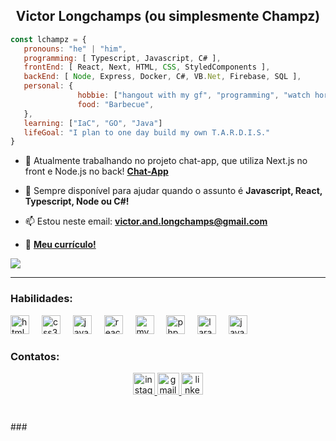  ### <h2 align="center">Victor Longchamps (ou simplesmente Champz)</h2>

 ```javascript
const lchampz = {
    pronouns: "he" | "him",
    programming: [ Typescript, Javascript, C# ],
    frontEnd: [ React, Next, HTML, CSS, StyledComponents ],
    backEnd: [ Node, Express, Docker, C#, VB.Net, Firebase, SQL ],
    personal: {
                hobbie: ["hangout with my gf", "programming", "watch horror movies"],
                food: "Barbecue",
    },
    learning: ["IaC", "GO", "Java"]
    lifeGoal: "I plan to one day build my own T.A.R.D.I.S."
}
```
 
- 🔭 Atualmente trabalhando no projeto chat-app, que utiliza Next.js no front e Node.js no back! **[Chat-App](https://github.com/lchampz/chat-app)**

- 💬 Sempre disponível para ajudar quando o assunto é **Javascript, React, Typescript, Node ou C#!**

- 📫 Estou neste email: **victor.and.longchamps@gmail.com**

- 📄  **[Meu currículo!](https://iron-catsup-53d.notion.site/Victor-Longchamps-CV-12a98fee79198021af11ef7b0637f5ec?pvs=4)**

</p>
  <a href="[Git](https://github.com/lchampz)">
    <img align="center" src="https://github-readme-stats.vercel.app/api/top-langs/?username=lchampz&hide_progress=true&theme=blueberry&langs_count=8&locale=en" />
  </a>
</div>
</h2>
 <hr>

### Habilidades:

<div align="left">
  <img src="https://cdn.jsdelivr.net/gh/devicons/devicon/icons/html5/html5-original.svg" height="30" alt="html5 logo"  />
  <img width="12" />
  <img src="https://cdn.jsdelivr.net/gh/devicons/devicon/icons/css3/css3-original.svg" height="30" alt="css3 logo"  />
  <img width="12" />
  <img src="https://cdn.jsdelivr.net/gh/devicons/devicon/icons/javascript/javascript-original.svg" height="30" alt="javascript logo"  />
  <img width="12" />
  <img src="https://cdn.jsdelivr.net/gh/devicons/devicon/icons/react/react-original.svg" height="30" alt="react logo"  />
  <img width="12" />
  <img src="https://cdn.jsdelivr.net/gh/devicons/devicon/icons/mysql/mysql-original.svg" height="30" alt="mysql logo"  />
  <img width="12" />
  <img src="https://cdn.jsdelivr.net/gh/devicons/devicon/icons/php/php-original.svg" height="30" alt="php logo"  />
  <img width="12" />
  <img src="https://cdn.jsdelivr.net/gh/devicons/devicon/icons/laravel/laravel-original.svg" height="30" alt="laravel logo"  />
  <img width="12" />
  <img src="https://cdn.jsdelivr.net/gh/devicons/devicon/icons/java/java-original.svg" height="30" alt="java logo"  />
</div>

### Contatos:

<div align="center">
  
  <a href="https://www.instagram.com/champz.js" target="_blank">
    <img src="https://img.shields.io/static/v1?message=Instagram&logo=instagram&label=&color=E4405F&logoColor=white&labelColor=&style=for-the-badge" height="35" alt="instagram logo"  />
  </a>
  <a href="victor.and.longchamps@gmail.com" target="_blank">
    <img src="https://img.shields.io/static/v1?message=Gmail&logo=gmail&label=&color=D14836&logoColor=white&labelColor=&style=for-the-badge" height="35" alt="gmail logo"  />
  </a>
  <a href="https://www.linkedin.com/in/geovanna-cardoso-98ab3a264/" target="_blank">
    <img src="https://img.shields.io/static/v1?message=LinkedIn&logo=linkedin&label=&color=0077B5&logoColor=white&labelColor=&style=for-the-badge" height="35" alt="linkedin logo"  />
  </a>
</div>

###

<br clear="both">
###

